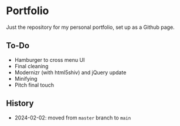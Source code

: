 # Portfolio

Just the repository for my personal portfolio, set up as a Github page.

## To-Do
- Hamburger to cross menu UI
- Final cleaning
- Modernizr (with html5shiv) and jQuery update
- Minifying
- Pitch final touch

## History
- 2024-02-02: moved from `master` branch to `main`
